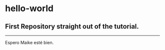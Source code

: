 # hello-world
First Repository straight out of the tutorial.
--------------
--------------

Espero Maike esté bien.

